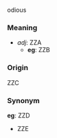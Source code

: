 odious
### Meaning
+ _adj_: ZZA
    + __eg__: ZZB

### Origin

ZZC

### Synonym

__eg__: ZZD

+ ZZE


